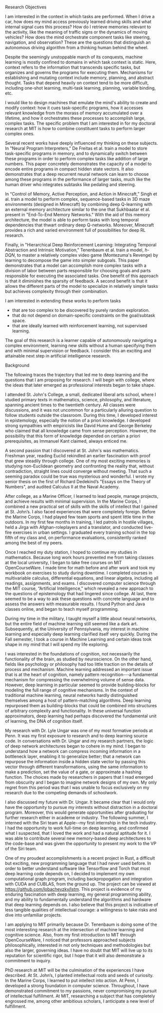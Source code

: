 <!-- OXFORD: You may submit either a research proposal comprising a detailed outline of your intended research or, if you are not yet ready to submit a full proposal, you should submit a statement of research interests, in English, describing the general area of research in which you are interested. You should summarize the research in this area that you are aware of, referring to existing papers where appropriate. You could also describe a research problem and your initial ideas on research work towards solving this or open problems. -->
<!-- MIT: what you would like to study -->
Research Objectives

I am interested in the context in which tasks are performed. When I drive a car, how does my mind access previously learned driving skills and what internal signal cues this process? How do I retrieve memories relevant to the activity, like the meaning of traffic signs or the dynamics of moving vehicles? How does the mind orchestrate component tasks like steering, navigation, and observation? These are the questions that distinguish an autonomous driving algorithm from a thinking human behind the wheel.

Despite the seemingly unstoppable march of its conquests, machine learning is mostly confined to domains in which task context is static. Here, context refers to the information that transcends specific tasks, but organizes and governs the programs for executing them. Mechanisms for establishing and mutating context include memory, planning, and abstract thought. Tasks that depend heavily on context tend to be more difficult, including one-shot learning, multi-task learning, planning, variable binding, etc.

<!-- Drawing an analogy between the mind and a computer, most machine learning focuses on the CPU, while the programs that populate computer memory and establish the state of the system before the computation is even performed remain a mystery. I would like to understand those programs: how they are stored -->

I would like to design machines that emulate the mind's ability to create and modify context: how it cues task-specific programs, how it accesses relevant knowledge from the morass of memory accumulated over a lifetime, and how it orchestrates these processes to accomplish large, complex tasks. The specific problem that I am interested in for my doctoral research at MIT is how to combine constituent tasks to perform larger complex ones.

Several recent works have deeply influenced my thinking on these subjects. In "Neural Program Interpreters," De Freitas et al. train a model to store task-specific programs in memory, and to dynamically switch between these programs in order to perform complex tasks like addition of large numbers. This paper concretely demonstrates the capacity of a model to encode entire programs in compact hidden state vectors. It also demonstrates that a deep recurrent neural network can learn to choose among these programs in the performance of larger tasks, much like the human driver who integrates subtasks like pedaling and steering.

In “Control of Memory, Active Perception, and Action in Minecraft,” Singh et al. train a model to perform complex, sequence-based tasks in 3D maze environments (designed in Minecraft) by combining deep Q-learning with an external memory architecture similar to the one that Sukhbaatar et al. present in "End-To-End Memory Networks." With the aid of this memory architecture, the model is able to perform tasks with long temporal dependencies that thwart ordinary deep Q-networks. Moreover, Minecraft provides a rich and varied environment full of possibilities for deep RL research.

Finally, in "Hierarchical Deep Reinforcement Learning: Integrating Temporal Abstraction and Intrinsic Motivation," Tenenbaum et al. train a model, _h-DQN_, to master a relatively complex video game (Montezuma's Revenge) by learning to decompose the game into simpler subgoals. This paper demonstrates that a model can accomplish more complex tasks with a division of labor between parts responsible for choosing goals and parts responsible for executing the associated tasks. One benefit of this approach is that it diminishes the sparsity of feedback. A second benefit is that it allows the different parts of the model to specialize in relatively simple tasks but achieves complexity through their combination.

I am interested in extending these works to perform tasks

- that are too complex to be discovered by purely random exploration.
- that do not depend on domain-specific constraints on the goal/subtask space.
- that are ideally learned with reinforcement learning, not supervised learning.

The goal of this research is a learner capable of autonomously navigating a complex environment, learning new skills without a human specifying them and with minimal supervision or feedback. I consider this an exciting and attainable next step in artificial intelligence research.

Background

The following traces the trajectory that led me to deep learning and the questions that I am proposing for research. I will begin with college, where the ideas that later emerged as professional interests began to take shape.

I attended St. John's College, a small, dedicated liberal arts school, where I studied primary texts in mathematics, science, philosophy, and literature, spanning ancient times to the twentieth century. All classes were discussions, and it was not uncommon for a particularly alluring question to follow students outside the classroom. During this time, I developed interest in epistemology, especially the notion of a priori knowledge. I developed strong sympathies with empiricists like David Hume and George Berkeley who claimed that all knowledge came from sense perception. However, the possibility that this form of knowledge depended on certain a priori prerequisites, as Immanuel Kant claimed, always enticed me.

A second passion that I discovered at St. John's was mathematics. Freshman year, reading Euclid rekindled an earlier fascination with proof that grew steadily through college. One of my most exciting memories is studying non-Euclidean geometry and confronting the reality that, without contradiction, straight lines could converge without meeting. That such a seeming paradox could be true was mysterious and wonderful. I wrote my senior thesis on the first of Richard Dedekind’s "Essays on the Theory of Numbers", and audited Calculus II at the Naval Academy.

After college, as a Marine Officer, I learned to lead people, manage projects, and achieve results with minimal supervision. In the Marine Corps, I combined a new practical set of skills with the skills of intellect that I gained at St. John’s. I also faced experiences that were completely foreign. Before the Marine Corps, I had played few team sports and spent little time in the outdoors. In my first few months in training, I led patrols in hostile villages, held a Jirga with Afghan-roleplayers and a translator, and conducted live-fire exercises in urban settings. I graduated every training school in the top fifth of my class and, on performance evaluations, consistently ranked among the best of my peers.

Once I reached my duty station, I hoped to continue my studies in mathematics. Because long work hours prevented me from taking classes at the local university, I began to take free courses on MIT OpenCourseWare. I made time for math before and after work and took my workbook on exercises to study during downtime. I completed courses in multivariable calculus, differential equations, and linear algebra, including all readings, assignments, and exams. I discovered computer science through the MIT course, “Artificial Intelligence,” which revealed a new approach to the questions of epistemology that had lingered since college. At last, there seemed to be a way to ask these questions with concrete language and to assess the answers with measurable results. I found Python and Java classes online, and began to teach myself programming.

During my time in the military, I taught myself a little about neural networks, but the entire field of machine learning still seemed like a dark art. Subsequently, at the University of Pennsylvania, my interest in machine learning and especially deep learning clarified itself very quickly. During the Fall semester, I took a course in Machine Learning and certain ideas took shape in my mind that I will spend my life exploring.

I was interested in the foundations of cognition, not necessarily the functionality of the brain, as studied by neuroscience. On the other hand, fields like psychology or philosophy had too little traction on the details of process and mechanism. Machine learning addressed an important issue that is at the heart of cognition, namely pattern recognition---a fundamental mechanism for compressing the overwhelming volume of sense data. However, deep learning in particular seemed to provide building-blocks for modeling the full range of cognitive mechanisms. In the context of traditional machine learning, neural networks hardly distinguished themselves among a host of pattern-matching algorithms. Deep learning repurposed them as building-blocks that could be combined into structures of arbitrary complexity and functionality. In these universal function approximators, deep learning had perhaps discovered the fundamental unit of learning, the DNA of cognition itself.

My research with Dr. Lyle Ungar was one of my most formative periods at Penn. It was my first exposure to research and to deep learning source code. In conversations with Dr. Ungar and my research partners, the logic of deep network architectures began to cohere in my mind. I began to understand how a network can compress incoming information in a bottleneck layer, enabling it to generalize better; that a network can repurpose the information inside a hidden state vector by passing this vector through different transformations, using the same information to make a prediction, set the value of a gate, or approximate a hashing function. The choices made by researchers in papers that I read emerged from obscurity and I began to imagine network designs of my own. My only regret from this period was that I was unable to focus exclusively on my research due to the competing demands of schoolwork.

I also discussed my future with Dr. Ungar. It became clear that I would only have the opportunity to pursue my interests without distraction in a doctoral program. Moreover, this would generate opportunities after graduating for further research either in academe or industry. The following summer, I interned with the Siri team at Apple--my first internship in the tech industry. I had the opportunity to work full-time on deep learning, and confirmed what I suspected, that I loved the work and had a natural aptitude for it. I was able to contribute several new memory-based deep architectures to the code-base and was given the opportunity to present my work to the VP of the Siri team.

<!-- I have a track-record of successfully taking on new endeavors. I taught myself mathematics and programming while serving successfully as an officer in the Marine Corps. I established a successful academic track-record at Penn, fresh out of the military. I made significant contributions as an intern at Apple--my first internship in the tech industry. One of my proudest accomplishments is a recent project that .  -->

One of my proudest accomplishments is a recent project in Rust, a difficult but exciting, new programming language that I had never used before. In order to better understand software like Tensorflow and Torch that most deep learning code depends on, I decided to implement my own computational graph program, including backpropogation and integration with CUDA and CUBLAS, from the ground up. The project can be viewed at https://github.com/lobachevzky/lstm. This project is evidence of my enduring fascination with deep learning, my general programming ability, and my ability to fundamentally understand the algorithms and hardware that deep learning depends on. I also believe that this project is indicative of less tangible qualities of intellectual courage: a willingness to take risks and dive into unfamiliar projects.

I am applying to MIT primarily because Dr. Tenenbaum is doing some of the most interesting research at the intersection of machine learning and cognitive science. Also, from my first introduction to MIT through OpenCourseWare, I noticed that professors approached subjects philosophically, interested in not only techniques and methodologies but also the larger, governing ideas. I have no doubt that MIT will live up to its reputation for scientific rigor, but I hope that it will also demonstrate a commitment to inquiry.

PhD research at MIT will be the culmination of the experiences I have described. At St. John’s, I planted intellectual roots and seeds of curiosity. In the Marine Corps, I learned to put intellect into action. At Penn, I developed a strong foundation in computer science. Throughout, I have demonstrated commitment to my passions, never compromising my pursuit of intellectual fulfillment. At MIT, researching a subject that has completely engrossed me, among other ambitious scholars, I anticipate a new level of fulfillment.

